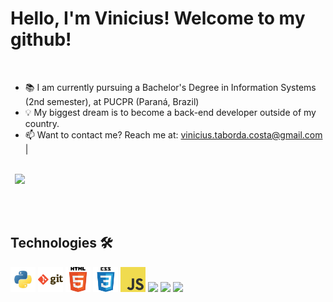 # Hello, I'm Vinicius! Welcome to my github! 
<code><br></code>

- 📚 I am currently pursuing a Bachelor's Degree in Information Systems (2nd semester), at PUCPR (Paraná, Brazil)
- 💡 My biggest dream is to become a back-end developer outside of my country.
- 📫 Want to contact me? Reach me at: vinicius.taborda.costa@gmail.com |
<code> 
 <a href="https://www.linkedin.com/in/vinicius-eduardo-taborda-costa-0a94261a7/"><img height="40" src="https://userimages.githubusercontent.com/72284753/98157280-e41ebc00-1eb7-11eb-8298-23e1b8a63f0e.png"></a>
 </code>
 

<code><br></code>
## Technologies 🛠

<code><img height="40" src="https://raw.githubusercontent.com/github/explore/80688e429a7d4ef2fca1e82350fe8e3517d3494d/topics/python/python.png"></code> <code><img height="40" src="https://raw.githubusercontent.com/github/explore/80688e429a7d4ef2fca1e82350fe8e3517d3494d/topics/git/git.png"></code> <code><img height="40" src="https://raw.githubusercontent.com/github/explore/80688e429a7d4ef2fca1e82350fe8e3517d3494d/topics/html/html.png"></code> <code><img height="40" src="https://raw.githubusercontent.com/github/explore/80688e429a7d4ef2fca1e82350fe8e3517d3494d/topics/css/css.png"></code> <code><img height="40" src="https://raw.githubusercontent.com/github/explore/80688e429a7d4ef2fca1e82350fe8e3517d3494d/topics/javascript/javascript.png"></code> <code><img height="40" 
src="https://user-images.githubusercontent.com/72284753/98156386-8178f080-1eb6-11eb-96b4-be635032e0b3.png"></code> <code><img height="40" 
src="https://user-images.githubusercontent.com/72284753/98156769-03691980-1eb7-11eb-9422-8cf2d110e3bf.png"></code> <code><img height="40" 
src="https://user-images.githubusercontent.com/72284753/98156930-4cb96900-1eb7-11eb-9b62-6d83879d0502.png"></code>



